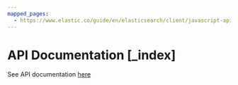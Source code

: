 ```yaml
---
mapped_pages:
  - https://www.elastic.co/guide/en/elasticsearch/client/javascript-api/current/api-reference.html
---
```


# API Documentation [_index]

See API documentation [here](./api/Client.md)
